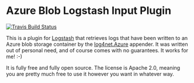 # Azure Blob Logstash Input Plugin

[![Travis Build Status](https://travis-ci.org/logstash-plugins/logstash-input-example.svg)](https://travis-ci.org/logstash-plugins/logstash-input-example)

This is a plugin for [Logstash](https://github.com/elastic/logstash) that retrieves logs that have been written to an Azure blob storage container by the [log4net.Azure](http://stemarie.github.io/log4net.Azure/) appender.  It was written out of personal need, and of course comes with no guarantees.  It works for me!  :-)

It is fully free and fully open source. The license is Apache 2.0, meaning you are pretty much free to use it however you want in whatever way.
